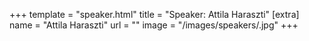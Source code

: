 +++
template = "speaker.html"
title = "Speaker: Attila Haraszti"
[extra]
  name = "Attila Haraszti"
  url = ""
  image = "/images/speakers/.jpg"
+++
